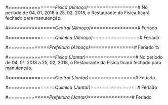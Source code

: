 
*#================Física (Almoço)=================#*
No período de 04, 01, 2018 a 25, 02, 2018, o Restaurante da Física ficará fechado para manutenção.

*#================Central (Almoço)================#*
Feriado

*#================Química (Almoço)================#*
Feriado

*#==============Prefeitura (Almoço)===============#*
Feriado
%

*#================Física (Jantar)=================#*
No período de 04, 01, 2018 a 25, 02, 2018, o Restaurante da Física ficará fechado para manutenção.

*#================Central (Jantar)================#*
Feriado

*#================Química (Jantar)================#*
Feriado

*#==============Prefeitura (Jantar)===============#*
Feriado
